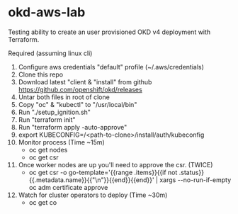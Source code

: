 # okd-aws-lab

Testing ability to create an user provisioned OKD v4 deployment with Terraform.

Required (assuming linux cli)
  1. Configure aws credentials "default" profile (~/.aws/credentials)
  2. Clone this repo
  3. Download latest "client & "install" from github https://github.com/openshift/okd/releases
  4. Untar both files in root of clone
  5. Copy "oc" & "kubectl" to "/usr/local/bin"
  6. Run "./setup_ignition.sh"
  7. Run "terraform init"
  8. Run "terraform apply -auto-approve"
  9. export KUBECONFIG=/\<path-to-clone\>/install/auth/kubeconfig
  10. Monitor process (Time ~15m)
      - oc get nodes
      - oc get csr
  11. Once worker nodes are up you'll need to approve the csr. (TWICE)
      - oc get csr -o go-template='{{range .items}}{{if not .status}}{{.metadata.name}}{{"\n"}}{{end}}{{end}}' | xargs --no-run-if-empty oc adm certificate approve
  12. Watch for cluster operators to deploy (Time ~30m)
      - oc get co
  